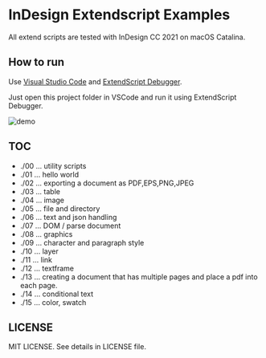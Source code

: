 # InDesign Extendscript Examples

All extend scripts are tested with InDesign CC 2021 on macOS Catalina.


## How to run

Use [Visual Studio Code](https://code.visualstudio.com/) and [ExtendScript Debugger](https://marketplace.visualstudio.com/items?itemName=Adobe.extendscript-debug).

Just open this project folder in VSCode and run it using ExtendScript Debugger.

![demo](https://github.com/mindboard/indesign-extendscript/blob/master/demo.gif)


## TOC

- ./00 ... utility scripts
- ./01 ... hello world
- ./02 ... exporting a document as PDF,EPS,PNG,JPEG
- ./03 ... table
- ./04 ... image
- ./05 ... file and directory 
- ./06 ... text and json handling
- ./07 ... DOM / parse document
- ./08 ... graphics
- ./09 ... character and paragraph style
- ./10 ... layer
- ./11 ... link
- ./12 ... textframe
- ./13 ... creating a document that has multiple pages and place a pdf into each page.
- ./14 ... conditional text
- ./15 ... color, swatch


## LICENSE

MIT LICENSE.
See details in LICENSE file.
